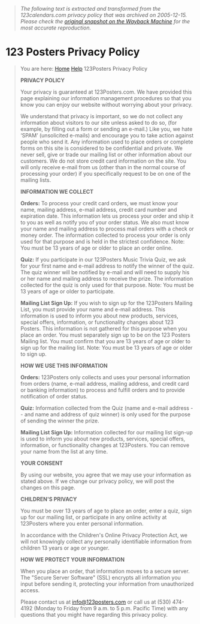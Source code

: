 > *The following text is extracted and transformed from the 123calendars.com privacy policy that was archived on 2005-12-15. Please check the [original snapshot on the Wayback Machine](https://web.archive.org/web/20051215022753id_/http%3A//www.123calendars.com/privacy.htm) for the most accurate reproduction.*

# 123 Posters Privacy Policy

> You are here: [Home](https://web.archive.org/web/20051215022753id_/http%3A//www.123calendars.com/index.html) [Help](https://web.archive.org/web/20051215022753id_/http%3A//www.123calendars.com/123help.htm) 123Posters Privacy Policy
> 
> **PRIVACY POLICY**
> 
> [](http://www.bbbonline.org/r2.cfm?id=1156000424)
> 
> Your privacy is guaranteed at 123Posters.com. We have provided this page explaining our information management procedures so that you know you can enjoy our website without worrying about your privacy.
> 
> We understand that privacy is important, so we do not collect any information about visitors to our site unless asked to do so, (for example, by filling out a form or sending an e-mail.) Like you, we hate ‘SPAM’ (unsolicited e-mails) and encourage you to take action against people who send it. Any information used to place orders or complete forms on this site is considered to be confidential and private. We never sell, give or trade our mailing list or other information about our customers. We do not store credit card information on the site. You will only receive e-mail from us (other than in the normal course of processing your order) if you specifically request to be on one of the mailing lists.
> 
> **INFORMATION WE COLLECT**
> 
> **Orders:** To process your credit card orders, we must know your name, mailing address, e-mail address, credit card number and expiration date. This information lets us process your order and ship it to you as well as notify you of your order status. We also must know your name and mailing address to process mail orders with a check or money order. The information collected to process your order is only used for that purpose and is held in the strictest confidence. Note: You must be 13 years of age or older to place an order online.
> 
> **Quiz:** If you participate in our 123Posters Music Trivia Quiz, we ask for your first name and e-mail address to notify the winner of the quiz. The quiz winner will be notified by e-mail and will need to supply his or her name and mailing address to receive the prize. The information collected for the quiz is only used for that purpose. Note: You must be 13 years of age or older to participate.
> 
> **Mailing List Sign Up:** If you wish to sign up for the 123Posters Mailing List, you must provide your name and e-mail address. This information is used to inform you about new products, services, special offers, information, or functionality changes about 123 Posters. This information is not gathered for this purpose when you place an order. You must separately sign up to be on the 123 Posters Mailing list. You must confirm that you are 13 years of age or older to sign up for the mailing list. Note: You must be 13 years of age or older to sign up.
> 
> **HOW WE USE THIS INFORMATION**
> 
> **Orders:** 123Posters only collects and uses your personal information from orders (name, e-mail address, mailing address, and credit card or banking information) to process and fulfill orders and to provide notification of order status. 
> 
> **Quiz:** Information collected from the Quiz (name and e-mail address -- and name and address of quiz winner) is only used for the purpose of sending the winner the prize. 
> 
> **Mailing List Sign Up:** Information collected for our mailing list sign-up is used to inform you about new products, services, special offers, information, or functionality changes at 123Posters. You can remove your name from the list at any time.
> 
> **YOUR CONSENT**
> 
> By using our website, you agree that we may use your information as stated above. If we change our privacy policy, we will post the changes on this page.
> 
> **CHILDREN'S PRIVACY**
> 
> You must be over 13 years of age to place an order, enter a quiz, sign up for our mailing list, or participate in any online activity at 123Posters where you enter personal information. 
> 
> In accordance with the Children's Online Privacy Protection Act, we will not knowingly collect any personally identifiable information from children 13 years or age or younger. 
> 
> **HOW WE PROTECT YOUR INFORMATION**
> 
> When you place an order, that information moves to a secure server. The "Secure Server Software" (SSL) encrypts all information you input before sending it, protecting your information from unauthorized access. 
> 
> Please contact us at info@123posters.com or call us at (530) 474-4192 (Monday to Friday from 9 a.m. to 5 p.m. Pacific Time) with any questions that you might have regarding this privacy policy.
